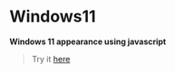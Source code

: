 # Windows11

**Windows 11 appearance using javascript**

> Try it [here](https://chrishtu.github.io/windows11/)

